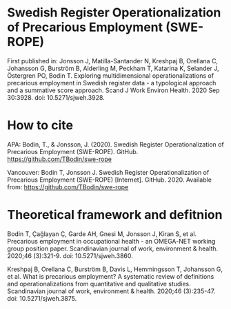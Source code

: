 # Swedish Register Operationalization of Precarious Employment (SWE-ROPE)

First published in: 
Jonsson J, Matilla-Santander N, Kreshpaj B, Orellana C, Johansson G, Burström B, Alderling M, Peckham T, Katarina K, Selander J, Östergren PO, Bodin T. Exploring multidimensional operationalizations of precarious employment in Swedish register data - a typological approach and a summative score approach. Scand J Work Environ Health. 2020 Sep 30:3928. doi: 10.5271/sjweh.3928.  

# How to cite
APA: 
Bodin, T., & Jonsson, J. (2020). Swedish Register Operationalization of Precarious Employment (SWE-ROPE). GitHub. https://github.com/TBodin/swe-rope

Vancouver: 
Bodin T, Jonsson J. Swedish Register Operationalization of Precarious Employment (SWE-ROPE) [Internet]. GitHub. 2020. Available from: https://github.com/TBodin/swe-rope

# Theoretical framework and defitnion
Bodin T, Çağlayan Ç, Garde AH, Gnesi M, Jonsson J, Kiran S, et al. Precarious employment in occupational health - an OMEGA-NET working group position paper. Scandinavian journal of work, environment & health. 2020;46 (3):321-9. doi: 10.5271/sjweh.3860.

Kreshpaj B, Orellana C, Burström B, Davis L, Hemmingsson T, Johansson G, et al. What is precarious employment? A systematic review of definitions and operationalizations from quantitative and qualitative studies. Scandinavian journal of work, environment & health. 2020;46 (3):235-47. doi: 10.5271/sjweh.3875.
